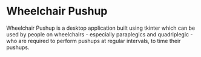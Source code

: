 # Wheelchair Pushup

Wheelchair Pushup is a desktop application built using tkinter which can be used by people on wheelchairs - especially paraplegics and quadriplegic - who are required to perform pushups at regular intervals, to time their pushups.